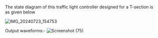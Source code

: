   The state diagram of this traffic light controller designed for a T-section is as given below
  
  ![IMG_20240723_154753](https://github.com/user-attachments/assets/0b051137-4ca2-4753-bde8-cad7b3b48edd)

Output waveforms:-
  ![Screenshot (75)](https://github.com/psychingshadow/Traffic-Light-Controller/assets/121498733/0870527e-ba2a-4fe4-bd4a-77cd092dc87e)
